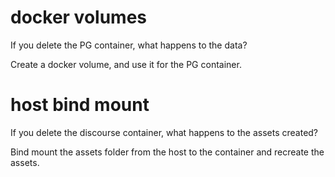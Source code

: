 # docker volumes

If you delete the PG container, what happens to the data?

Create a docker volume, and use it for the PG container.

# host bind mount

If you delete the discourse container, what happens to the assets created?

Bind mount the assets folder from the host to the container and recreate the assets.
